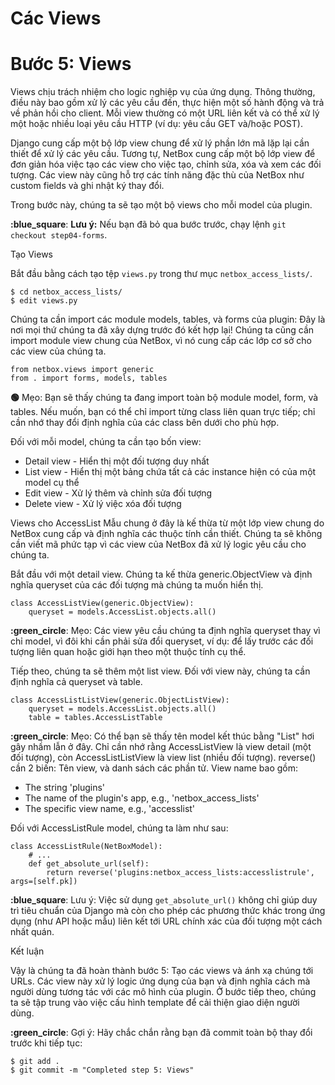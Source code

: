 # Các Views
# Bước 5: Views

Views chịu trách nhiệm cho logic nghiệp vụ của ứng dụng. Thông thường, điều này bao gồm xử lý các yêu cầu đến, thực hiện một số hành động và trả về phản hồi cho client. Mỗi view thường có một URL liên kết và có thể xử lý một hoặc nhiều loại yêu cầu HTTP (ví dụ: yêu cầu GET và/hoặc POST).

Django cung cấp một bộ lớp view chung để xử lý phần lớn mã lặp lại cần thiết để xử lý các yêu cầu. Tương tự, NetBox cung cấp một bộ lớp view để đơn giản hóa việc tạo các view cho việc tạo, chỉnh sửa, xóa và xem các đối tượng. Các view này cũng hỗ trợ các tính năng đặc thù của NetBox như custom fields và ghi nhật ký thay đổi.

Trong bước này, chúng ta sẽ tạo một bộ views cho mỗi model của plugin.

**:blue_square**: **Lưu ý:** Nếu bạn đã bỏ qua bước trước, chạy lệnh `git checkout step04-forms`.

Tạo Views

Bắt đầu bằng cách tạo tệp `views.py` trong thư mục `netbox_access_lists/`.

```
$ cd netbox_access_lists/
$ edit views.py
```
Chúng ta cần import các module models, tables, và forms của plugin: Đây là nơi mọi thứ chúng ta đã xây dựng trước đó kết hợp lại! Chúng ta cũng cần import module view chung của NetBox, vì nó cung cấp các lớp cơ sở cho các view của chúng ta.
```
from netbox.views import generic
from . import forms, models, tables
```
**:green_circle:** Mẹo: Bạn sẽ thấy chúng ta đang import toàn bộ module model, form, và tables. Nếu muốn, bạn có thể chỉ import từng class liên quan trực tiếp; chỉ cần nhớ thay đổi định nghĩa của các class bên dưới cho phù hợp.

Đối với mỗi model, chúng ta cần tạo bốn view:

- Detail view - Hiển thị một đối tượng duy nhất
- List view - Hiển thị một bảng chứa tất cả các instance hiện có của một model cụ thể
- Edit view - Xử lý thêm và chỉnh sửa đối tượng
- Delete view - Xử lý việc xóa đối tượng

Views cho AccessList
Mẫu chung ở đây là kế thừa từ một lớp view chung do NetBox cung cấp và định nghĩa các thuộc tính cần thiết. Chúng ta sẽ không cần viết mã phức tạp vì các view của NetBox đã xử lý logic yêu cầu cho chúng ta.

Bắt đầu với một detail view. Chúng ta kế thừa generic.ObjectView và định nghĩa queryset của các đối tượng mà chúng ta muốn hiển thị.

```
class AccessListView(generic.ObjectView):
    queryset = models.AccessList.objects.all()
```
**:green_circle**: Mẹo: Các view yêu cầu chúng ta định nghĩa queryset thay vì chỉ model, vì đôi khi cần phải sửa đổi queryset, ví dụ: để lấy trước các đối tượng liên quan hoặc giới hạn theo một thuộc tính cụ thể.

Tiếp theo, chúng ta sẽ thêm một list view. Đối với view này, chúng ta cần định nghĩa cả queryset và table.
```
class AccessListListView(generic.ObjectListView):
    queryset = models.AccessList.objects.all()
    table = tables.AccessListTable
```
**:green_circle**: Mẹo: Có thể bạn sẽ thấy tên model kết thúc bằng "List" hơi gây nhầm lẫn ở đây. Chỉ cần nhớ rằng AccessListView là view detail (một đối tượng), còn AccessListListView là view list (nhiều đối tượng).
reverse() cần 2 biến: Tên view, và danh sách các phần tử. View name bao gồm:
- The string 'plugins'
- The name of the plugin's app, e.g., 'netbox_access_lists'
- The specific view name, e.g., 'accesslist'

Đối với AccessListRule model, chúng ta làm như sau:
```
class AccessListRule(NetBoxModel):
    # ...
    def get_absolute_url(self):
        return reverse('plugins:netbox_access_lists:accesslistrule', args=[self.pk])
```
**:blue_square**: Lưu ý: Việc sử dụng `get_absolute_url()` không chỉ giúp duy trì tiêu chuẩn của Django mà còn cho phép các phương thức khác trong ứng dụng (như API hoặc mẫu) liên kết tới URL chính xác của đối tượng một cách nhất quán.

Kết luận

Vậy là chúng ta đã hoàn thành bước 5: Tạo các views và ánh xạ chúng tới URLs. Các view này xử lý logic ứng dụng của bạn và định nghĩa cách mà người dùng tương tác với các mô hình của plugin. Ở bước tiếp theo, chúng ta sẽ tập trung vào việc cấu hình template để cải thiện giao diện người dùng.

**:green_circle**: Gợi ý: Hãy chắc chắn rằng bạn đã commit toàn bộ thay đổi trước khi tiếp tục:
```
$ git add .
$ git commit -m "Completed step 5: Views"
```